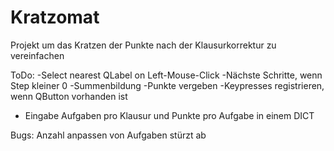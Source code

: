 # Kratzomat
Projekt um das Kratzen der Punkte nach der Klausurkorrektur zu vereinfachen


ToDo:
-Select nearest QLabel on Left-Mouse-Click
-Nächste Schritte, wenn Step kleiner 0
-Summenbildung
-Punkte vergeben
-Keypresses registrieren, wenn QButton vorhanden ist
- Eingabe Aufgaben pro Klausur und Punkte pro Aufgabe in einem DICT

Bugs:
Anzahl anpassen von Aufgaben stürzt ab
